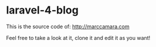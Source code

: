 laravel-4-blog
==============

This is the source code of: http://marccamara.com

Feel free to take a look at it, clone it and edit it as you want!
